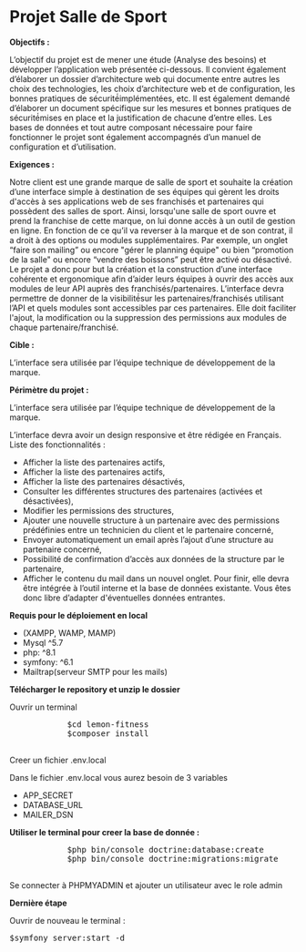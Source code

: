 <h1>Projet Salle de Sport</h1>

<p dir="auto"><strong> Objectifs :</strong></p>

<p dir="auto">
L’objectif du projet est de mener une étude (Analyse des besoins) et développer l’application 
web présentée ci-dessous. Il convient également d’élaborer un dossier d’architecture web qui 
documente entre autres les choix des technologies, les choix d’architecture web et de 
configuration, les bonnes pratiques de sécurité́implémentées, etc.
Il est également demandé d’élaborer un document spécifique sur les mesures et bonnes 
pratiques de sécurité́mises en place et la justification de chacune d’entre elles. Les bases de 
données et tout autre composant nécessaire pour faire fonctionner le projet sont également
accompagnés d’un manuel de configuration et d’utilisation.
</p>

<p dir="auto"><strong> Exigences :</strong></p>

<p>
Notre client est une grande marque de salle de sport et souhaite la création d’une interface 
simple à destination de ses équipes qui gèrent les droits d'accès à ses applications web de ses 
franchisés et partenaires qui possèdent des salles de sport. Ainsi, lorsqu'une salle de sport 
ouvre et prend la franchise de cette marque, on lui donne accès à un outil de gestion en ligne. 
En fonction de ce qu’il va reverser à la marque et de son contrat, il a droit à des options ou 
modules supplémentaires. Par exemple, un onglet “faire son mailing” ou encore "gérer le 
planning équipe" ou bien “promotion de la salle" ou encore “vendre des boissons” peut être 
activé ou désactivé.
Le projet a donc pour but la création et la construction d’une interface cohérente et 
ergonomique afin d’aider leurs équipes à ouvrir des accès aux modules de leur API auprès des 
franchisés/partenaires.
L’interface devra permettre de donner de la visibilité́sur les partenaires/franchisés utilisant 
l’API et quels modules sont accessibles par ces partenaires. Elle doit faciliter l'ajout, la 
modification ou la suppression des permissions aux modules de chaque partenaire/franchisé.
</p>

<p dir="auto"><strong> Cible :</strong></p>

<p>
L’interface sera utilisée par l’équipe technique de développement de la marque.
</p>

<p dir="auto"><strong> Périmètre du projet :
</strong></p>

<p>
L’interface sera utilisée par l’équipe technique de développement de la marque.
</p>

<p>
L’interface devra avoir un design responsive et être rédigée en Français. Liste des 
fonctionnalités :
    <ul>
        <li> Afficher la liste des partenaires actifs,</li>
        <li> Afficher la liste des partenaires actifs,</li>
        <li> Afficher la liste des partenaires désactivés,</li>
        <li> Consulter les différentes structures des partenaires (activées et désactivées),</li>
        <li> Modifier les permissions des structures,</li>
        <li> Ajouter une nouvelle structure à un partenaire avec des permissions prédéfinies entre un 
    technicien du client et le partenaire concerné,
        </li>
        <li>Envoyer automatiquement un email après l’ajout d’une structure au partenaire concerné,
        </li>
        <li>Possibilité de confirmation d’accès aux données de la   structure par le partenaire,
        </li>
        <li>Afficher le contenu du mail dans un nouvel onglet.
            Pour finir, elle devra être intégrée à l’outil interne et la base de données existante. Vous êtes 
            donc libre d’adapter d'éventuelles données entrantes.
        </li>
    </ul>
</p>

<p dir="auto"><strong>Requis pour le déploiement en local</strong></p>

<ul>
    <li> (XAMPP, WAMP, MAMP) </li>
    <li> Mysql ^5.7 </li>
    <li> php: ^8.1 </li>
    <li> symfony: ^6.1 </li>
    <li> Mailtrap(serveur SMTP pour les mails) </li>
</ul>

<p><strong> Télécharger le repository et unzip le dossier </strong></p>

<p>Ouvrir un terminal</p>

<div class="highlight-bash notranslate">
    <div class="highlight">
        <pre>
            $cd lemon-fitness
            $composer install
        </pre>
    </div>
</div>

<p> Creer un fichier .env.local<p>
<p> Dans le fichier .env.local vous aurez besoin de 3 variables</p>

<ul>
    <li>APP_SECRET</li>
    <li>DATABASE_URL</li>
    <li>MAILER_DSN</li>
</ul>

<p><strong>Utiliser le terminal pour creer la base de donnée :</strong></p>
<div class="highlight-bash notranslate">
    <div class="highlight">
        <pre>
            $php bin/console doctrine:database:create
            $php bin/console doctrine:migrations:migrate
        </pre>
    </div>
</div>

<p>Se connecter à PHPMYADMIN et ajouter un utilisateur avec le role admin</p>

<p><strong>Dernière étape</strong></p>

<p> Ouvrir de nouveau le terminal : </p>
<div class="highlight-bash notranslate">
    <div class="highlight">
        <pre>$symfony server:start -d</pre>
    </div>
</div>



